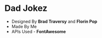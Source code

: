 # Dad Jokez

- Designed By **Brad Traversy** and **Florin Pop**
- Made By Me
- APIs Used - **FontAwesome**
